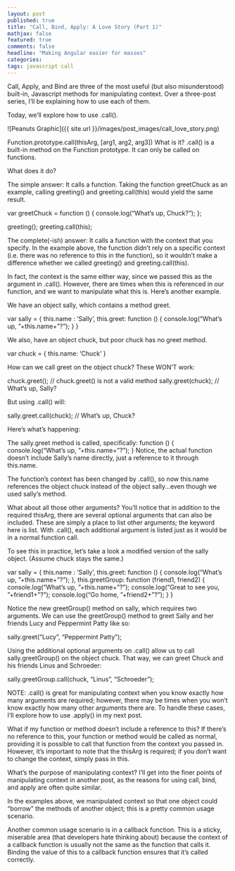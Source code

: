 ```yaml
---
layout: post
published: true
title: "Call, Bind, Apply: A Love Story (Part 1)"
mathjax: false
featured: true
comments: false
headline: "Making Angular easier for masses"
categories: 
tags: javascript call
---
```

Call, Apply, and Bind are three of the most useful (but also misunderstood) built-in, Javascript methods for manipulating context. Over a three-post series, I’ll be explaining how to use each of them. 

Today, we’ll explore how to use .call().

![Peanuts Graphic]({{ site.url }}/images/post_images/call_love_story.png)

Function.prototype.call(thisArg, [arg1, arg2, arg3])
What is it? 
.call() is a built-in method on the Function prototype. It can only be called on functions.

What does it do?

The simple answer: It calls a function. Taking the function greetChuck as an example, calling greeting() and greeting.call(this) would yield the same result.

var greetChuck = function () {
console.log(“What’s up, Chuck?”);
};

greeting();
greeting.call(this);

The complete(-ish) answer: It calls a function with the context that you specify. In the example above, the function didn’t rely on a specific context (i.e. there was no reference to this in the function), so it wouldn’t make a difference whether we called greeting() and greeting.call(this). 

In fact, the context is the same either way, since we passed this as the argument in .call(). However, there are times when this is referenced in our function, and we want to manipulate what this is. Here’s another example.

We have an object sally, which contains a method greet. 

var sally = {
this.name : ‘Sally’,
this.greet: function () {
console.log(“What’s up, ”+this.name+”?”);
}
}

We also, have an object chuck, but poor chuck has no greet method. 

var chuck = {
this.name: ‘Chuck’
}

How can we call greet on the object chuck? These WON’T work:

chuck.greet(); // chuck.greet() is not a valid method
sally.greet(chuck); // What’s up, Sally?

But using .call() will:

sally.greet.call(chuck); // What’s up, Chuck?

Here’s what’s happening:

The sally.greet method is called, specifically:
function () {
console.log(“What’s up, ”+this.name+”?”);
}
Notice, the actual function doesn’t include Sally’s name directly, just a reference to it through this.name.


The function’s context has been changed by .call(), so now this.name references the object chuck instead of the object sally...even though we used sally’s method.

What about all those other arguments?
You’ll notice that in addition to the required thisArg, there are several optional arguments that can also be included. These are simply a place to list other arguments; the keyword here is list. With .call(), each additional argument is listed just as it would be in a normal function call.

To see this in practice, let’s take a look a modified version of the sally object. (Assume chuck stays the same.)

var sally = {
this.name : ‘Sally’,
this.greet: function () {
console.log(“What’s up, ”+this.name+”?”);
},
this.greetGroup: function (friend1, friend2) {
console.log(“What’s up, ”+this.name+”?”);
console.log(“Great to see you, ”+friend1+”?”);
console.log(“Go home, ”+friend2+”?”);
}
}

Notice the new greetGroup() method on sally, which requires two arguments. We can use the greetGroup() method to greet Sally and her friends Lucy and Peppermint Patty like so:

sally.greet(“Lucy”, “Peppermint Patty”);

Using the additional optional arguments on .call() allow us to call sally.greetGroup() on the object chuck. That way, we can greet Chuck and his friends Linus and Schroeder:

sally.greetGroup.call(chuck, “Linus”, “Schroeder”);

NOTE: .call() is great for manipulating context when you know exactly how many arguments are required; however, there may be times when you won’t know exactly how many other arguments there are. To handle these cases, I’ll explore how to use .apply() in my next post.

What if my function or method doesn’t include a reference to this?
If there’s no reference to this, your function or method would be called as normal, providing it is possible to call that function from the context you passed in. However, it’s important to note that the thisArg is required; if you don’t want to change the context, simply pass in this.

What’s the purpose of manipulating context? 
I’ll get into the finer points of manipulating context in another post, as the reasons for using call, bind, and apply are often quite similar. 

In the examples above, we manipulated context so that one object could “borrow” the methods of another object; this is a pretty common usage scenario. 

Another common usage scenario is in a callback function. This is a sticky, miserable area (that developers hate thinking about) because the context of a callback function is usually not the same as the function that calls it. Binding the value of this to a callback function ensures that it’s called correctly.